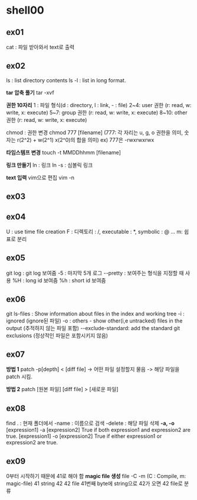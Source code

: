 # shell00

## ex01
cat : 파일 받아와서 text로 출력

## ex02
ls : list directory contents
ls -l : list in long format.

**tar 압축 풀기**
tar -xvf

**권한 10자리**
1 : 파일 형식(d : directory, l : link, - : file)
2~4: user 권한 (r: read, w: write, x: execute)
5~7: group 권한 (r: read, w: write, x: execute)
8~10: other 권한 (r: read, w: write, x: execute)

chmod : 권한 변경
chmod 777 [filename] (777: 각 자리는 u, g, o 권한을 의미, 숫자는 r(2^2) + w(2^1) x(2^0)의 합을 의미)
ex) 777은 -rwxrwxrwx

**타임스템프 변경**
touch -t MMDDhhmm [filename]

**링크 만들기**
ln : 링크
ln -s : 심볼릭 링크

**text 입력**
vim으로 편집
vim -n

## ex03

## ex04
U : use time file creation
F : 디렉토리 : /, executable : *, symbolic : @ ... 
m: 쉽표로 분리

## ex05
git log : git log 보여줌
-5 : 마지막 5개 로그
--pretty : 보여주는 형식을 지정할 때 사용
%H : long id 보여줌
%h : short id 보여줌

## ex06
git ls-files : Show information about files in the index and working tree
-i : ignored (ignore된 파일)
-o : others - show other(i,e untracked) files in the output (추적하지 않는 파일 포함)
--exclude-standard: add the standard git exclusions (정상적인 파일은 포함시키지 않음)

## ex07
**방법 1**
patch -p[depth] < [diff file] -> 어떤 파일 설정할지 물음 -> 해당 파일을 patch 시킴.

**방법 2**
patch [원본 파일] [diff file] > [새로운 파일]

## ex08
find . : 현재 폴더에서 
-name : 이름으로 검색
-delete : 해당 파일 삭제
**-a, -o**
[expression1] -a [expression2]
True if both expression1 and expression2 are true.
[expression1] -o [expression2]
True if either expression1 or expression2 are true.

## ex09
0부터 시작하기 때문에 41로 해야 함
**magic file 생성**
file -C -m (C : Compile, m: magic-file)
41 string 42 42 file
41번째 byte에 string으로 42가 오면 42 file로 분류
